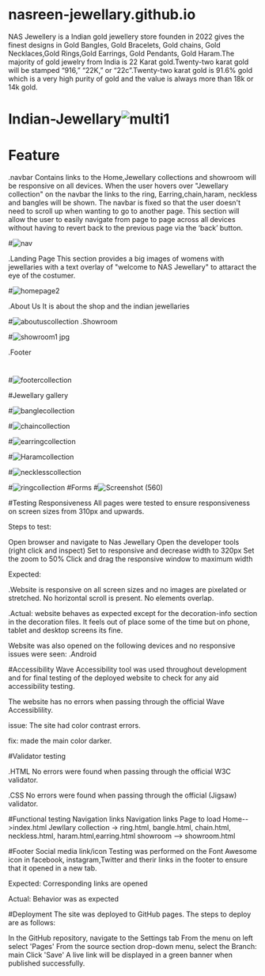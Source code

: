 
# nasreen-jewellary.github.io

NAS Jewellery is a Indian gold jewellery store founden in 2022 gives the finest designs in Gold Bangles, Gold Bracelets, Gold chains, Gold Necklaces,Gold Rings,Gold Earrings, Gold Pendants, Gold Haram.The majority of gold jewelry from India is 22 Karat gold.Twenty-two karat gold will be stamped “916,” “22K,” or “22c”.Twenty-two karat gold is 91.6% gold which is a very high purity of gold and the value is always more than 18k or 14k gold.

# Indian-Jewellary![multi1](https://user-images.githubusercontent.com/117984168/218334196-5e7850d8-a2c4-4eb8-9a7e-66b32ea94780.png)
# Feature
.navbar
Contains links to the Home,Jewellary collections and showroom will be responsive on all devices.
When the user hovers over "Jewellary collection" on the navbar the links to the ring, Earring,chain,haram, neckless and bangles will be shown. 
The navbar is fixed so that the user doesn't need to scroll up when wanting to go to another page.
This section will allow the user to easily navigate from page to page across all devices without having to revert back to the previous page via the ‘back’ button.

#![nav](https://user-images.githubusercontent.com/117984168/218335051-1c643be0-11c9-4ac6-8ef2-bab734e37142.png)

.Landing Page
This section provides a big images of womens with jewellaries with a text overlay of "welcome to NAS Jewellary" to attaract the eye of the costumer.

#![homepage2](https://user-images.githubusercontent.com/117984168/218334769-67c0b24f-db52-42a0-a33b-a732ba4adc7f.png)

.About Us
It is about the shop and the indian jewellaries

#![aboutuscollection](https://user-images.githubusercontent.com/117984168/218334812-27f47b6e-bfef-4a96-b827-2fefac84af37.png)
.Showroom

#![showroom1 jpg](https://user-images.githubusercontent.com/117984168/218334919-34113f6b-d60b-4789-ac3f-42483c211d3f.png)

.Footer
#
#![footercollection](https://user-images.githubusercontent.com/117984168/218334954-d8985753-4257-4ef1-9ffe-d7d95fd8d7cd.png)

#Jewellary gallery

#![banglecollection](https://user-images.githubusercontent.com/117984168/218335174-3da6bbed-5250-45af-ae54-ce9298117780.png)

#![chaincollection](https://user-images.githubusercontent.com/117984168/218335189-ca892a2c-6f09-4b4f-a4e2-bc9ff9486359.png)

#![earringcollection](https://user-images.githubusercontent.com/117984168/218335237-8636c0d4-7643-4fd0-8986-67c59a583428.png)

#![Haramcollection](https://user-images.githubusercontent.com/117984168/218335259-3f243ede-d283-48a9-aed6-daadbeb27dd1.png)

#![necklesscollection](https://user-images.githubusercontent.com/117984168/218335279-28f1328f-b2b7-4660-8a80-c594fb283727.png)

#![ringcollection](https://user-images.githubusercontent.com/117984168/218335288-cc49c6ea-75dd-4729-906e-b5a3155b07a2.png)
#Forms
#![Screenshot (560)](https://user-images.githubusercontent.com/117984168/219981670-2a2acdd0-4cc9-419a-9247-2a16f24804a9.jpg)

#Testing
Responsiveness
All pages were tested to ensure responsiveness on screen sizes from 310px and upwards.

Steps to test:

Open browser and navigate to Nas Jewellary
Open the developer tools (right click and inspect)
Set to responsive and decrease width to 320px
Set the zoom to 50%
Click and drag the responsive window to maximum width

Expected:

.Website is responsive on all screen sizes and no images are pixelated or stretched. No horizontal scroll is present. No elements overlap.

.Actual: website behaves as expected except for the decoration-info section in the decoration files. It feels out of place some of the time but on phone, tablet and desktop screens its fine.

Website was also opened on the following devices and no responsive issues were seen:
.Android

#Accessibility
Wave Accessibility tool was used throughout development and for final testing of the deployed website to check for any aid accessibility testing.

The website has no errors when passing through the official Wave Accessiblility.

issue: The site had color contrast errors.

fix: made the main color darker.

#Validator testing

.HTML
No errors were found when passing through the official W3C validator.

.CSS
No errors were found when passing through the official (Jigsaw) validator.

#Functional testing
Navigation links
Navigation links	Page to load
Home-->index.html
Jewllary collection	-> ring.html, bangle.html, chain.html, neckless.html, haram.html,earring.html
showroom --> showroom.html 

#Footer
Social media link/icon
Testing was performed on the Font Awesome icon in facebook, instagram,Twitter and therir links in the footer to ensure that it opened in a new tab.

Expected:
Corresponding links are opened

Actual:
Behavior was as expected

#Deployment
The site was deployed to GitHub pages. The steps to deploy are as follows:

In the GitHub repository, navigate to the Settings tab
From the menu on left select 'Pages'
From the source section drop-down menu, select the Branch: main
Click 'Save'
A live link will be displayed in a green banner when published successfully.
